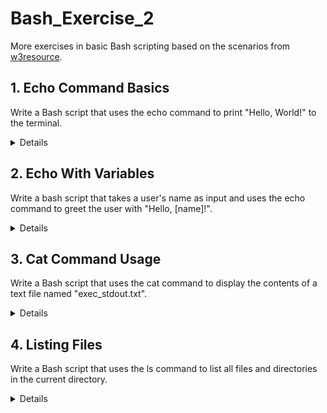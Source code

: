 # Bash_Exercise_2
More exercises in basic Bash scripting based on the scenarios from [w3resource](https://www.w3resource.com/bash-script-exercises/understanding-basic-commands.php).

## 1. Echo Command Basics

Write a Bash script that uses the echo command to print "Hello, World!" to the terminal.

<details>

```
#!/bin/bash
echo Hello, World!
```
![image](https://github.com/user-attachments/assets/d81cde63-a420-422c-b85b-3b3bfedf3801)

**Things to remember**: 
- Backslash to escape special characters if I want to preserve double quotations on the screen output: echo \"Hello, World!\";
- Single quotes are also possible, but a single quote within single quotes cannot be escaped: \'It\'s a me!\';
- Quotes are not necessary for simple text. Text within double quotes ignores some special symbols, while text within single quotes ignores all special symbols.
  
</details>

## 2. Echo With Variables

Write a bash script that takes a user's name as input and uses the echo command to greet the user with "Hello, [name]!".

<details>
  
```
#!/bin/bash
echo Hello, what\'s your name?
read name
echo Hello, $name
```
![image](https://github.com/user-attachments/assets/46306215-acf1-4a32-9a9e-e4a62703eca4)

**Things to remember**: 
- Either put a backslash before the single quotation mark to escape it, or put the entire phrase into double quotations;
- A single quote may not occur between single quotes, even when preceded by a backslash.

</details>

## 3. Cat Command Usage

Write a Bash script that uses the cat command to display the contents of a text file named "exec_stdout.txt".

<details>

```
#!/bin/bash
cat exec_stdout.txt
```
![image](https://github.com/user-attachments/assets/ab20df64-ae8c-48bb-952c-19f52956414e)


</details>

## 4. Listing Files

Write a Bash script that uses the ls command to list all files and directories in the current directory.

<details>

```
#!/bin/bash
ls -asl
```
![image](https://github.com/user-attachments/assets/f9881361-9e9a-4db3-8ca0-ebaa99f2d57a)


**Things to remember**: 
- **a** to list all files, **s** to list the size, **l** to use the long-listing format.
  
</details>
